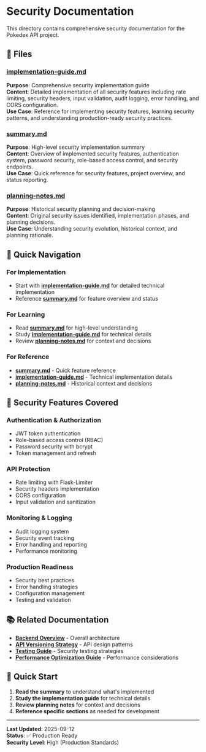 # Security Documentation

This directory contains comprehensive security documentation for the Pokedex API project.

## 📁 Files

### **[implementation-guide.md](implementation-guide.md)**
**Purpose**: Comprehensive security implementation guide  
**Content**: Detailed implementation of all security features including rate limiting, security headers, input validation, audit logging, error handling, and CORS configuration.  
**Use Case**: Reference for implementing security features, learning security patterns, and understanding production-ready security practices.

### **[summary.md](summary.md)**
**Purpose**: High-level security implementation summary  
**Content**: Overview of implemented security features, authentication system, password security, role-based access control, and security endpoints.  
**Use Case**: Quick reference for security features, project overview, and status reporting.

### **[planning-notes.md](planning-notes.md)**
**Purpose**: Historical security planning and decision-making  
**Content**: Original security issues identified, implementation phases, and planning decisions.  
**Use Case**: Understanding security evolution, historical context, and planning rationale.

## 🎯 Quick Navigation

### **For Implementation**
- Start with **[implementation-guide.md](implementation-guide.md)** for detailed technical implementation
- Reference **[summary.md](summary.md)** for feature overview and status

### **For Learning**
- Read **[summary.md](summary.md)** for high-level understanding
- Study **[implementation-guide.md](implementation-guide.md)** for technical details
- Review **[planning-notes.md](planning-notes.md)** for context and decisions

### **For Reference**
- **[summary.md](summary.md)** - Quick feature reference
- **[implementation-guide.md](implementation-guide.md)** - Technical implementation details
- **[planning-notes.md](planning-notes.md)** - Historical context and decisions

## 🔐 Security Features Covered

### **Authentication & Authorization**
- JWT token authentication
- Role-based access control (RBAC)
- Password security with bcrypt
- Token management and refresh

### **API Protection**
- Rate limiting with Flask-Limiter
- Security headers implementation
- CORS configuration
- Input validation and sanitization

### **Monitoring & Logging**
- Audit logging system
- Security event tracking
- Error handling and reporting
- Performance monitoring

### **Production Readiness**
- Security best practices
- Error handling strategies
- Configuration management
- Testing and validation

## 📚 Related Documentation

- **[Backend Overview](../backend-overview.md)** - Overall architecture
- **[API Versioning Strategy](../guides/api-versioning-strategy.md)** - API design patterns
- **[Testing Guide](../guides/testing-guide.md)** - Security testing strategies
- **[Performance Optimization Guide](../guides/performance-optimization-guide.md)** - Performance considerations

## 🚀 Quick Start

1. **Read the summary** to understand what's implemented
2. **Study the implementation guide** for technical details
3. **Review planning notes** for context and decisions
4. **Reference specific sections** as needed for development

---

**Last Updated**: 2025-09-12  
**Status**: ✅ Production Ready  
**Security Level**: High (Production Standards)
